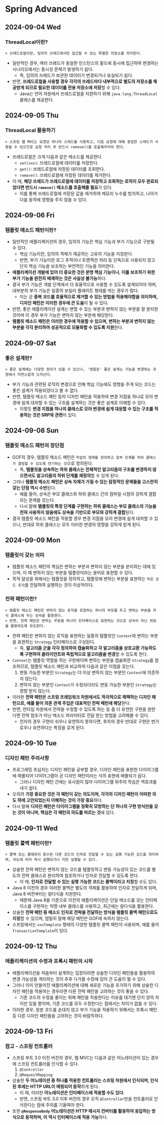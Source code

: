 # Spring Advanced
## 2024-09-04 Wed
### ThreadLocal이란?
```
> 쓰레드로컬이란, 임의의 쓰레드에서만 접근할 수 있는 특별한 저장소를 의미한다.
```
* 일반적인 경우, 여러 쓰레드가 동일한 인스턴스의 필드에 동시에 접근하여 변경하는 시나리오에서는 동시성 문제가 발생하기 쉽다.
  * 즉, 임의의 쓰레드가 보관한 데이터가 변경되거나 유실되기 쉽다.
* 반면, **쓰레드로컬을 사용할 경우 각각의 쓰레드마다 내부적으로 별도의 저장소를 제공받게 되므로 필요한 데이터를 전용 저장소에 저장**할 수 있다.
  * Java는 언어 차원에서 쓰레드로컬을 지원하기 위해 `java.lang.ThreadLocal` 클래스를 제공한다.

## 2024-09-05 Thu
### ThreadLocal 활용하기
```
> 스프링 웹 MVC는 요청당 하나의 스레드를 사용하고, 다음 요청에 대해 동일한 스레드가 사용될 수 있으므로 요청 처리 후 반드시 remove()를 호출해주어야 한다.
```
* 쓰레드로컬은 크게 다음과 같은 메소드를 제공한다.
  * `set(xxx)`: 쓰레드로컬에 데이터를 저장한다.
  * `get()`: 쓰레드로컬에 저장된 데이터를 조회한다.
  * `remove()`: 쓰레드로컬에 저장된 데이터를 제거한다.
* 이 때, **해당 쓰레드가 쓰레드로컬에 데이터를 저장하고 조회하는 로직이 모두 완료되었다면 반드시 `remove()` 메소드를 호출해줄 필요**가 있다.
  * 이를 통해 쓰레드로컬에 저장된 값을 제거하여 메모리 누수를 방지하고, 나아가 다음 동작에 영향을 주지 않을 수 있다.

## 2024-09-06 Fri
### 템플릿 메소드 패턴이란?
* 일반적인 애플리케이션의 경우, 임의의 기능은 핵심 기능과 부가 기능으로 구분될 수 있다.
  * 핵심 기능이란, 임의의 객체가 제공하는 고유의 기능을 지칭한다.
  * 반면, 부가 기능이란 로그 추적이나 트랜잭션 처리 등 단독으로 사용되지 않고 단지 핵심 기능을 보조하는 부연적인 기능을 의미한다.
* **애플리케이션 개발에 있어 더 중요한 것은 분명 핵심 기능이나, 이를 보조하기 위한 부가 기능을 완전히 배제하는 것은 사실상 불가능**하다.
* 결국 부가 기능은 개발 단계에서 더 효율적으로 사용할 수 있도록 설계되어야 하며, 대부분의 부가 기능은 일종의 보일러 플레이트 형태를 띄는 경우가 많다.
  * 이는 곧 **중복 코드를 효율적으로 제거할 수 있는 방법을 적용해야함을 의미하며, 디자인 패턴은 이러한 경우에 큰 도윰**이 될 수 있다.
* 반면, 좋은 애플리케이션 설계는 변할 수 있는 부분과 변하지 않는 부분을 잘 분리한 것이며 이 경우 부가 기능은 변하지 않는 부분에 해당한다.
* **템플릿 메소드 패턴은 이러한 경우에 적용할 수 있으며, 변하는 부분과 변하지 않는 부분을 각각 분리하여 성공적으로 모듈화할 수 있도록 지원**한다.

## 2024-09-07 Sat
### 좋은 설계란?
```
> 좋은 설계에는 다양한 정의가 있을 수 있으나, '정말로' 좋은 설계는 기능을 변경하는 과정에서 자연스럽게 드러난다.
```
* 부가 기능과 관련된 로직의 변경으로 인해 핵심 기능에도 영향을 주게 되는 코드는 좋은 설계가 적용되었다고 볼 수 없다.
* 반면, 템플릿 메소드 패턴 등의 디자인 패턴을 적용하여 변경 지점을 하나로 모아 변경에 쉽게 대처할 수 있는 구조를 설계하는 것은 좋은 설계로 이해할 수 있다.
  * 이렇듯 **변경 지점을 하나의 클래스로 모아 변경에 쉽게 대응할 수 있는 구조를 적용하는 것은 SRP와 관련**이 있다.

## 2024-09-08 Sun
### 템플릿 메소드 패턴의 장단점
* GOF의 경우, 템플릿 메소드 패턴은 `작업의 형태를 정의하고 일부 단계를 하위 클래스가 결정할 수 있도록 연기하는 것`으로 정의된다.
  * 즉, **템플릿을 상속하는 하위 클래스는 전체적인 알고리즘의 구조를 변경하지 않으면서도 알고리즘의 하위 단계를 재정의**할 수 있게 된다.
* 그러나 **템플릿 메소드 패턴은 상속 자체가 가질 수 있는 잠정적인 문제들을 고스란히 갖는 단점 역시 수반**된다.
  * 예를 들어, 상속은 부모 클래스와 하위 클래스 간의 컴파일 시점의 강하게 결합되는 문제를 갖는다.
  * 다시 말해 **템플릿의 특정 단계를 구현하는 하위 클래스는 부모 클래스의 기능을 전혀 사용하지 않음에도 상속을 기반으로 부모와 강하게 결합**된다.
* 결국 템플릿 메소드 패턴을 적용할 경우 변경 지점을 모아 변경에 쉽게 대처할 수 있으나, 반대로 하위 클래스는 모두 이러한 변경의 영향을 강하게 받게 된다.

## 2024-09-09 Mon
### 템플릿이 갖는 의미
* 템플릿 메소드 패턴의 핵심은 변하는 부분과 변하지 않는 부분을 분리하는 데에 있으며, 이 때 변하지 않는 부분을 템플릿이라는 용어로 표현할 수 있다.
* 목적 달성을 위해서는 템플릿을 정의하고, 템플릿에 변하는 부분을 표현하는 `작은 코드 조각`을 전달하여 실행하는 것이 이상적이다.

### 전략 패턴이란?
```
> 템플릿 메소드 패턴은 변하지 않는 로직을 포함하는 하나의 부모를 두고 변하는 부분을 자식 클래스에 두는 상속을 활용한다.
> 반면, 전략 패턴은 변하는 부분을 하나의 인터페이스로 표현하는 것으로 상속이 아닌 위임을 활용하도록 유도한다.   
```
* 전략 패턴은 변하지 않는 로직을 표현하는 일종의 템플릿인 `Context`와 변하는 부분을 표현하는 `Strategy` 인터페이스로 구성된다.
  * 즉, **알고리즘 군을 각각 정의하여 캡슐화하고 각 알고리즘을 상호교환 가능하도록 구현하여 클라이언트와 독립적으로 알고리즘을 변경**할 수 있도록 한다.
* `Context`는 템플릿 역할을 하는 구현체이며 변하는 부분을 캡슐화한 `Strategy`를 참조하므로, 템플릿 메소드 패턴과 비교하여 다음과 같은 이점을 갖는다.
  1. 변동 가능한 부분인 `Strategy`는 더 이상 변하지 않는 부분인 `Context`에 의존하지 않는다.
  2. 변하지 않는 부분인 `Context`가 수정되더라도 변동 가능한 부분인 `Strategy`는 영향 받지 않는다.
* 이러한 **전략 패턴은 스프링 프레임워크 차원에서도 적극적으로 채택하는 디자인 패턴으로, 예를 들어 의존 관계 주입은 대표적인 전략 패턴에 해당**한다.
* 반면, 런타임 차원에서 전략을 수정할 수 있도록 하는 등 좀 더 유연한 구현을 원한다면 전략 참조가 아닌 메소드 파라미터로 전달 받는 방법을 고려해볼 수 있다.
  * 전자의 경우 구현이 쉬우나 유연하지 못하다면, 후자의 경우 반대로 구현은 번거로우나 유연하다는 특징을 갖게 된다.

## 2024-09-10 Tue
### 디자인 패턴 주의사항
* 프로그래밍 초심자는 디자인 패턴을 공부할 경우, 디자인 패턴을 표현한 다이어그램에 매몰되어 다이어그램이 곧 디자인 패턴이라는 식의 표현에 매몰되기 쉽다.
  * 그러나 디자인 패턴 간에는 유사점이 많아 다이어그램 위주의 학습은 역효과를 내기 쉽다.
* 오히려 **가장 중요한 것은 각 패턴이 갖는 의도이며, 각각의 디자인 패턴이 어떠한 의도 하에 고안되었는지 이해하는 것이 가장 중요**하다.
* 다시 말해 **디자인 패턴은 다이어그램을 정확히 모방하는 단 하나의 구현 방식만을 갖는 것이 아니며, 핵심은 각 패턴의 의도를 따르는 것**에 있다.

## 2024-09-11 Wed
### 템플릿 콜백 패턴이란?
```
> 콜백 또는 콜애프터 함수란 다른 코드의 인자로 전달할 수 있는 실행 가능한 코드를 의미하며, 의도에 따라 즉시 실행되거나 지연 실행될 수 있다.
```
* 상술한 전략 패턴은 변하지 않는 코드를 템플릿하고 변동 가능성이 있는 코드를 별도의 전략 클래스로 분리하여 참조하거나 인자로 전달할 수 있도록 한다.
  * 이 때, **인자로 전달할 수 있는 실행 가능한 코드는 콜백이라고 지칭**할 수도 있다.
* Java 8 이전의 경우 이러한 콜백은 별도의 객체를 활용하여 인자로 전달하게 되며, Java 8 버전부터는 람다식을 지원한다.
  * 때문에 Java 8을 기준으로 이전의 애플리케이션은 단일 메소드를 갖는 인터페이스를 구현하는 익명 내부 클래스를 사용하고, 최근에는 람다식을 활용한다.
* 상술한 **전략 패턴 중 메소드 인자로 전략을 전달하는 방식을 템플릿 콜백 패턴으로도 지칭**할 수 있으며, 엄밀히 말해 해당 패턴은 GOF에 속하지 않는다.
* 스프링에서는 `xxxTemplate` 형태의 다양한 템플릿 콜백 패턴이 사용되며, 예를 들어 `TransactionTemplate`이 있다.

## 2024-09-12 Thu
### 애플리케이션의 수정과 프록시 패턴의 시작
* 애플리케이션을 처음부터 설계하는 입장이라면 상술한 디자인 패턴들을 활용하여 변경 가능성을 격리하는 것이 추후 다가올 수정에 있어 큰 도움이 될 수 있다.
* 그러나 이미 만들어진 애플리케이션에 대해 새로운 기능을 추가하기 위해 상술한 디자인 패턴을 적용하는 경우라면 다른 전략 패턴을 고려하는 것이 좋을 수 있다.
  * 기존 코드의 수정을 줄이는 위해 패턴을 적용한다는 이유를 대기엔 단지 양의 차이만 있을 뿐이며, 기존 코드를 모두 수정한다는 점에서는 차이가 없을 수 있다.
* 이러한 경우, 원본 코드를 손대지 않고 부가 기능을 적용하기 위해서는 프록시 패턴 등 다른 디자인 패턴들을 고려하는 것이 바람직하다.

## 2024-09-13 Fri
### 참고 - 스프링 컨트롤러
* 스프링 부트 3.0 이전 버전의 경우, 웹 MVC는 다음과 같은 어노테이션이 있는 경우에 스프링 컨트롤러를 인식할 수 있다.
  1. `@Controller`
  2. `@RequestMapping`
* 상술한 **두 어노테이션 중 하나를 적용한 컨트롤러는 스프링 차원에서 인식되며, 인식된 후에는 HTTP URL이 매핑되어 동작**하게 된다.
  * 이 때, 이러한 **어노테이션은 인터페이스에 적용할 수도 있다**.
  * 반면, 스프링 부트 3.0 이후 버전의 경우 오직 `@Controller`만을 컨트롤러로 인식한다는 점에 주의를 기울여야 한다.
* 또한 **`@ResponseBody` 어노테이션은 HTTP 메시지 컨버터를 활용하여 응답하는 방식으로 동작하며, 이 역시 인터페이스에 적용 가능**하다.
